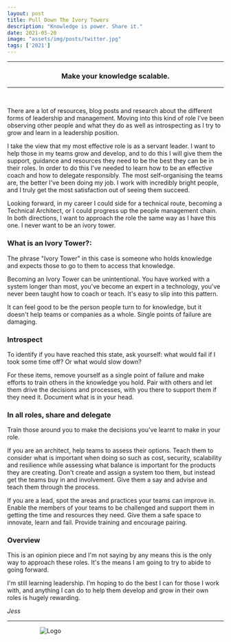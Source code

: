 ```yaml
---
layout: post
title: Pull Down The Ivory Towers
description: "Knowledge is power. Share it."
date: 2021-05-20
image: "assets/img/posts/twitter.jpg"
tags: ['2021']
---
```


----
<center>
<h3> Make your knowledge scalable. </h3>
</center>

---
<br/>

There are a lot of resources, blog posts and research about the different forms of leadership and management. Moving into this kind of role I've been observing other people and what they do as well as introspecting as I try to grow and learn in a leadership position. 

I take the view that my most effective role is as a servant leader. I want to help those in my teams grow and develop, and to do this I will give them the support, guidance and resources they need to be the best they can be in their roles. In order to do this I've needed to learn how to be an effective coach and how to delegate responsibly. The most self-organising the teams are, the better I've been doing my job. I work with incredibly bright people, and I truly get the most satisfaction out of seeing them succeed.

Looking forward, in my career I could side for a technical route, becoming a Technical Architect, or I could progress up the people management chain. In both directions, I want to approach the role the same way as I have this one. I never want to be an ivory tower.

### What is an Ivory Tower?:
The phrase "Ivory Tower" in this case is someone who holds knowledge and expects those to go to them to access that knowledge.

Becoming an Ivory Tower can be unintentional. You have worked with a system longer than most, you've become an expert in a technology, you've never been taught how to coach or teach. It's easy to slip into this pattern. 

It can feel good to be the person people turn to for knowledge, but it doesn't help teams or companies as a whole. Single points of failure are damaging.

### Introspect
To identify if you have reached this state, ask yourself: what would fail if I took some time off? Or what would slow down?

For these items, remove yourself as a single point of failure and make efforts to train others in the knowledge you hold. Pair with others and let them drive the decisions and processes, with you there to support them if they need it. Document what is in your head. 

### In all roles, share and delegate
Train those around you to make the decisions you've learnt to make in your role. 

If you are an architect, help teams to assess their options. Teach them to consider what is important when doing so such as cost, security, scalability and resilience while assessing what balance is important for the products they are creating. Don't create and assign a system too them, but instead get the teams buy in and involvement. Give them a say and advise and teach them through the process. 

If you are a lead, spot the areas and practices your teams can improve in. Enable the members of your teams to be challenged and support them in getting the time and resources they need. Give them a safe space to innovate, learn and fail. Provide training and encourage pairing. 

### Overview
This is an opinion piece and I'm not saying by any means this is the only way to approach these roles. It's the means I am going to try to abide to going forward. 

I'm still learning leadership. I'm hoping to do the best I can for those I work with, and anything I can do to help them develop and grow in their own roles is hugely rewarding. 

_Jess_

---

<div style="text-align:center; width:20%; margin-left: 10%;" markdown="1">
<img src="{{site.baseurl}}/assets/img/logo.png" alt="Logo">
</div>
